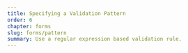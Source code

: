 ```yaml
---
title: Specifying a Validation Pattern
order: 6
chapter: forms
slug: forms/pattern
summary: Use a regular expression based validation rule.
---
```


